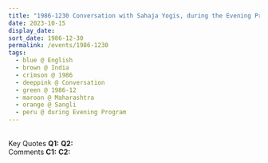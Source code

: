 ```yaml
---
title: "1986-1230 Conversation with Sahaja Yogis, during the Evening Program, the day before Śhrī Mahālakṣhmī Pūjā, Sangli, Maharashtra, India"
date: 2023-10-15
display_date: 
sort_date: 1986-12-30
permalink: /events/1986-1230
tags:
  - blue @ English
  - brown @ India
  - crimson @ 1986
  - deeppink @ Conversation
  - green @ 1986-12
  - maroon @ Maharashtra
  - orange @ Sangli
  - peru @ during Evening Program
---
```


<br>

<wave-list>
  <list-title color="DarkSeaGreen" width="55">Key Quotes</list-title>
  <list-item color="BlanchedAlmond" width="280"><b>Q1:</b> <i></i></list-item>
  <list-item color="Lavender" width="280"><b>Q2:</b> <i></i></list-item>
</wave-list>

<br>

<wave-list>
  <list-title color="DarkSeaGreen" width="55">Comments</list-title>
  <list-item color="BlanchedAlmond" width="280"><b>C1:</b> <i></i></list-item>
  <list-item color="Lavender" width="280"><b>C2:</b> <i></i></list-item>
</wave-list>